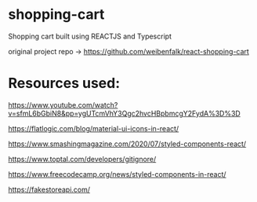 # shopping-cart
Shopping cart built using REACTJS and Typescript

original project repo -> https://github.com/weibenfalk/react-shopping-cart

# Resources used:

https://www.youtube.com/watch?v=sfmL6bGbiN8&pp=ygUTcmVhY3Qgc2hvcHBpbmcgY2FydA%3D%3D 

https://flatlogic.com/blog/material-ui-icons-in-react/

https://www.smashingmagazine.com/2020/07/styled-components-react/

https://www.toptal.com/developers/gitignore/

https://www.freecodecamp.org/news/styled-components-in-react/

https://fakestoreapi.com/